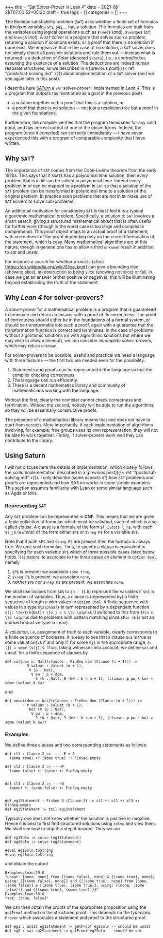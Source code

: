 +++
title = "Sat Solver-Prover in Lean 4"
date = 2021-06-28T07:00:52+05:30
draft = true
tags = []
categories = []
+++

The Boolean satisfiability problem (`SAT`) asks whether a finite set of formulas in _Boolean_ variables `$P$`, `$Q$`,... has a solution. The formulas are built from the variables using logical operations such as `$\vee$` (_and_), `$\wedge$` (_or_) and `$\neg$` (_not_). A _`SAT` solver_ is a program that solves such a problem, returning a solution if solutions exists, or a proof that there is no solution if none exist. We emphasize that in the case of no solution, a `SAT` solver does not simply check all possible solutions and rule them out &mdash; instead what is returned is a deduction of _False_ (denoted `$\bot$`), i.e., a _contradiction_, assuming the existence of a solution. 
The deductions are indeed human readable structures, as we described in a [previous post]({{< ref "/posts/sat-solving.md" >}}) about implementation of a `SAT` solver (and we see again later in this post).

I describe here [SATurn](https://github.com/siddhartha-gadgil/Saturn/)  a `SAT` solver-prover I implemented in _Lean 4_. This is a program that outputs (as mentioned as a goal in the previous post)

- a solution together with a proof that this is a solution, or
- a proof that there is no solution &mdash; not just a resolution tree but a proof in the given foundations.

Furthermore, the compiler verifies that the program terminates for any valid input, and has correct output of one of the above forms. Indeed, the program (once it compiled) ran correctly immediately &mdash; I have never experienced this with a program of comparable complexity that I have written.

## Why `SAT`?

The importance of `SAT` comes from  the Cook-Levine theorem from the early 1970s. This says that if `$SAT$` has a polynomial time solution, then _every_ problem that is in `NP` can be solved in polynomial time. Indeed every problem in `NP` can be mapped to a problem in `SAT` so that a solution of the `SAT` problem can be transformed in polynomial time to a solution of the original problem. In practice even problems that are not in `NP` make use of `SAT` solvers to solve sub-problems.

An additional motivation for considering `SAT` is that I feel it is a typical algorithmic mathematical problem. Specifically, a solution to `SAT` involves a smart search, giving a structured mathematical object that is often useful for further work (though in the worst case is too large and complex to comprehend). This proof object maps to an actual proof of a statement, with correctness of the proof depending only on the correct formulation of the statement, which is easy. Many mathematical algorithms are of this nature, though in general one has to allow a third `unknown` result in addition to _sat_ and _unsat_. 

For instance a search for whether a knot is (_slice_)[https://en.wikipedia.org/wiki/Slice_knot]  can give a bounding disc (showing slice), an obstruction to being slice (showing not slice) or fail. In case we get an answer (either positive or negative), this will be illuminating beyond establishing the truth of the statement.

## Why _Lean 4_ for solver-provers?

A _solver-prover_ for a mathematical problem is a program that is guaranteed to terminate and return an answer with a proof of its correctness. The proof of correctness should either be in the foundations of a formal system, or should be transformable into such a proof, again with a guarantee that the transformation function is correct and terminates. In the case of problems without algorithmic solutions (or with algorithmic solutions but where we may wish to allow a timeout), we can consider _incomplete solver-provers_, which may return `unknown`.

For solver-provers to be possible, useful and practical we need a language with three features &mdash; the first two are needed even for the possibility.

1. Statements and proofs can be represented in the language so that the compiler checking correctness.
2. The language can run efficiently.
3. There is a decent mathematics library and community of mathematicians working with the language.

Without the first, clearly the compiler cannot check correctness and termination. Without the second, nobody will be able to run the algorithms; so they will be essentially constructive proofs.

The presence of a mathematical library means that one does not have to start from scratch. More importantly, if each implementation of algorithms involving, for example, free groups uses its own representation, they will not be able to work together. Finally, if solver-provers work well they can contribute to the library.

## Using Saturn

I will not discuss here the details of implementation, which closely follows the _scala_ implementation described in a [previous post]({{< ref "/posts/sat-solving.md" >}}). I only describe (some aspects of) how `SAT` problems and proofs are represented and how SATurn works in some simple examples. This section assumes familiarity with Lean or some similar language such as Agda or Idris.

### Representing `SAT`

Any `SAT` problem can be represented in __CNF__. This means that we are given a finite collection of formulas which must be satisfied, each of which is a so called _clause_. A clause is a formula of the form `$l_1\dots l_n$`, with each `$l_j$` (a _literal_) of the form either `$P$` or `$\neg P$` for a variable `$P$`. 

Note that if both `$P$` and `$\neg P$` are present then the formula is always true. We omit such formulas. Thus, to specify a clause is equivalent to specifying for each variable `$P$` which of three possible cases listed below holds. It is natural to associate to the three cases an element in `Option Bool`, namely

1. `$P$` is present: we associate `some true`,
2. `$\neg P$` is present: we associate `none`,
3. neither `$P$` nor `$\neg P$` are present: we associate `none`.

We shall use indices from `$0$` to `$n - 1$` to represent the variables if `$n$` is the number of variables. Thus, a clause is (represented by) a finite sequence of length $n$ with values in `Option Bool`. A finite sequence with values in a type `$\alpha$` is in turn represented by a dependent function 
`$(j: \textrm{Nat}) \to j < n \to \alpha$` (I switched to this from `$Fin n \to \alpha$` due to problems with pattern matching since `$Fin n$` is not an indexed inductive type in Lean).

A _valuation_, i.e, assignment of truth to each variable, clearly corresponds to a finite sequence of booleans. It is easy to see that a clause `$c$` is true at some valuation`$v$` if and only if, for some `$j$` in the appropriate range, `$c (j) = some (v(j))$`. Thus, taking witnesses into account, we define `sat` and unsat` for a finite sequence of clauses by

```lean
def sat{dom n: Nat}(clauses : FinSeq dom (Clause (n + 1))) :=
          ∃ valuat : Valuat (n + 1),  
           ∀ (p : Nat),
            ∀ pw : p < dom, 
              ∃ (k : Nat), ∃ (kw : k < n + 1), (clauses p pw k kw) = some (valuat k kw)
```

and

```lean
def unsat{dom n: Nat}(clauses : FinSeq dom (Clause (n + 1))) :=
          ∀ valuat : Valuat (n + 1),  
           Not (∀ (p : Nat),
            ∀ pw : p < dom,   
              ∃ (k : Nat), ∃ (kw : k < n + 1), (clauses p pw k kw) = some (valuat k kw))
```

### Examples

We define three clauses and two corresponding statements as follows:

```lean
def cl1 : Clause 2 :=   -- P ∨ Q
  (some true) +: (some true) +: FinSeq.empty

def cl2 : Clause 2 := -- ¬P
  (some false) +: (none) +: FinSeq.empty


def cl3 : Clause 2 := -- ¬Q
  (none) +: (some false) +: FinSeq.empty


def eg1Statement : FinSeq 3 (Clause 2) := cl2 +: cl1 +: cl3 +: FinSeq.empty
def eg2Statement := tail eg1Statement
```

Typically one does not know whether the solution is positive or negative. Hence it is best to first find structured solutions using `solve` and view them. We shall see how to skip this step if desired. Thus we run 

```lean
def eg1Soln := solve (eg1Statement)
def eg2Soln := solve (eg2Statement)

#eval eg1Soln.toString
#eval eg2Soln.toString
```

and obtain the output

```lean
Examples.lean:29:0
"unsat: [none, none] from [(some false), none] & [(some true), none]; using: {[(some false), none]} and {[(some true), none] from [none, (some false)] & [(some true), (some true)]; using: {[none, (some false)]} and {[(some true), (some true)]}}"
Examples.lean:30:0
"sat: [true, false]"
```

We can then obtain the proofs of the appropriate proposition using the `getProof` method on the structured proof. This depends on the _typeclass_ `Prover` which associates a statement and proof to the structured proof.

```lean
def eg1 : unsat eg1Statement := getProof eg1Soln -- should be unsat
def eg2 : sat eg2Statement := getProof eg2Soln -- should be sat
```

